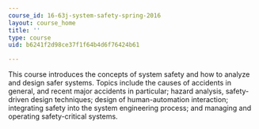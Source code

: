 ```yaml
---
course_id: 16-63j-system-safety-spring-2016
layout: course_home
title: ''
type: course
uid: b6241f2d98ce37f1f64b4d6f76424b61

---
```

This course introduces the concepts of system safety and how to analyze and design safer systems. Topics include the causes of accidents in general, and recent major accidents in particular; hazard analysis, safety-driven design techniques; design of human-automation interaction; integrating safety into the system engineering process; and managing and operating safety-critical systems.
